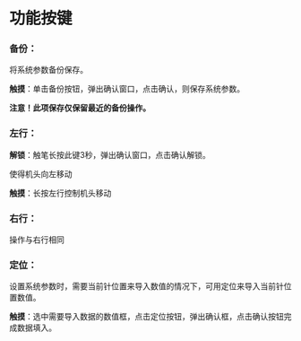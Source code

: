 # 功能按键

### 备份：

将系统参数备份保存。

**触摸**：单击备份按钮，弹出确认窗口，点击确认，则保存系统参数。

**注意！此项保存仅保留最近的备份操作。**

### 左行：

**解锁**：触笔长按此键3秒，弹出确认窗口，点击确认解锁。

使得机头向左移动

**触摸**：长按左行控制机头移动

### 右行：

操作与右行相同

### 定位：

设置系统参数时，需要当前针位置来导入数值的情况下，可用定位来导入当前针位置数值。

**触摸**：选中需要导入数据的数值框，点击定位按钮，弹出确认框，点击确认按钮完成数据填入。

